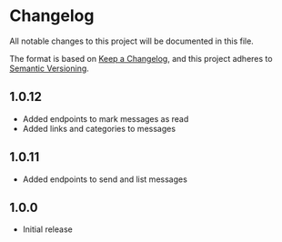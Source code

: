 # Changelog

All notable changes to this project will be documented in this file.

The format is based on [Keep a Changelog](https://keepachangelog.com/en/1.0.0/),
and this project adheres to
[Semantic Versioning](https://semver.org/spec/v2.0.0.html).

## 1.0.12
- Added endpoints to mark messages as read
- Added links and categories to messages

## 1.0.11
- Added endpoints to send and list messages

## 1.0.0
- Initial release

